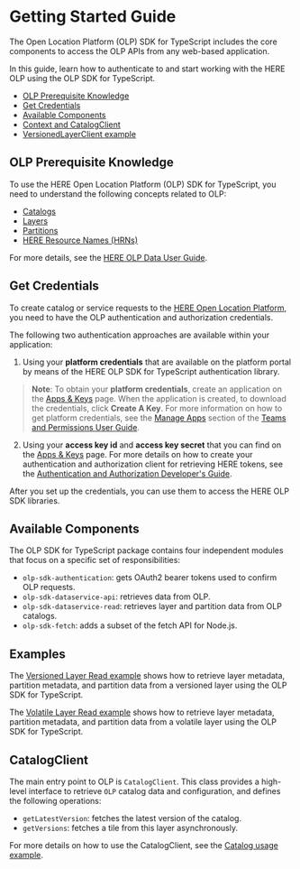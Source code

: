 # Getting Started Guide

The Open Location Platform (OLP) SDK for TypeScript includes the core components to access the OLP APIs from any web-based application.

In this guide, learn how to authenticate to and start working with the HERE OLP using the OLP SDK for TypeScript.

- [OLP Prerequisite Knowledge](#prerequisite)
- [Get Credentials](#credentials)
- [Available Components](#components)
- [Context and CatalogClient](#catalog-client)
- [VersionedLayerClient example](#examples)

## <a name="prerequisite"></a> OLP Prerequisite Knowledge

To use the HERE Open Location Platform (OLP) SDK for TypeScript, you need to understand the following concepts related to OLP:

- [Catalogs](https://developer.here.com/olp/documentation/data-user-guide/portal/layers/catalogs.html)
- [Layers](https://developer.here.com/olp/documentation/data-user-guide/portal/layers/layers.html)
- [Partitions](https://developer.here.com/olp/documentation/data-user-guide/portal/layers/partitions.html)
- [HERE Resource Names (HRNs)](https://developer.here.com/olp/documentation/data-user-guide/shared_content/topics/olp/concepts/hrn.html)

For more details, see the [HERE OLP Data User Guide](https://developer.here.com/olp/documentation/data-user-guide/index.html).

## <a name="credentials"></a> Get Credentials

To create catalog or service requests to the [HERE Open Location Platform](https://platform.here.com), you need to have the OLP authentication and authorization credentials.

The following two authentication approaches are available within your application:

1. Using your **platform credentials** that are available on the platform portal by means of the HERE OLP SDK for TypeScript authentication library.

> **Note**: To obtain your **platform credentials**, create an application on the [Apps & Keys](https://platform.here.com/profile/apps-and-keys) page. When the application is created, to download the credentials, click **Create A Key**. For more information on how to get platform credentials, see the [Manage Apps](https://developer.here.com/olp/documentation/access-control/user-guide/topics/manage-apps.html) section of the [Teams and Permissions User Guide](https://developer.here.com/olp/documentation/access-control/user-guide/index.html).

2. Using your **access key id** and **access key secret** that you can find on the [Apps & Keys](https://platform.here.com/profile/apps-and-keys) page. For more details on how to create your authentication and authorization client for retrieving HERE tokens, see the [Authentication and Authorization Developer's Guide](https://developer.here.com/olp/documentation/access_control/topics/introduction.html).

After you set up the credentials, you can use them to access the HERE OLP SDK libraries.

## <a name="components"></a> Available Components

The OLP SDK for TypeScript package contains four independent modules that focus on a specific set of responsibilities:

- `olp-sdk-authentication`: gets OAuth2 bearer tokens used to confirm OLP requests.
- `olp-sdk-dataservice-api`: retrieves data from OLP.
- `olp-sdk-dataservice-read`: retrieves layer and partition data from OLP catalogs.
- `olp-sdk-fetch`: adds a subset of the fetch API for Node.js.

## <a name="examples"></a> Examples

The [Versioned Layer Read example](./examples/nodejs-read-versioned-layer.md) shows how to retrieve layer metadata, partition metadata, and partition data from a versioned layer using the OLP SDK for TypeScript.

The [Volatile Layer Read example](./examples/nodejs-read-volatile-layer.md) shows how to retrieve layer metadata, partition metadata, and partition data from a volatile layer using the OLP SDK for TypeScript.

## <a name="catalog-client"></a> CatalogClient

The main entry point to OLP is `CatalogClient`. This class provides a high-level interface to retrieve `OLP` catalog data and configuration, and defines the following operations:

- `getLatestVersion`: fetches the latest version of the catalog.
- `getVersions`: fetches a tile from this layer asynchronously.

For more details on how to use the CatalogClient, see the [Catalog usage example](./examples/nodejs-examples.md).